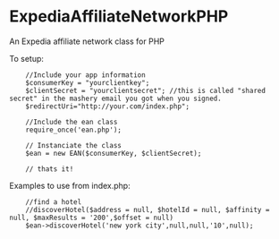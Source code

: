 ExpediaAffiliateNetworkPHP
==========================

An Expedia affiliate network class for PHP

To setup:

        //Include your app information
        $consumerKey = "yourclientkey";
        $clientSecret = "yourclientsecret"; //this is called "shared secret" in the mashery email you got when you signed.
        $redirectUri="http://your.com/index.php";
        
        //Include the ean class
        require_once('ean.php');

        // Instanciate the class
        $ean = new EAN($consumerKey, $clientSecret);

        // thats it!

Examples to use from index.php: 

        //find a hotel
		//discoverHotel($address = null, $hotelId = null, $affinity = null, $maxResults = '200',$offset = null)
      	$ean->discoverHotel('new york city',null,null,'10',null);